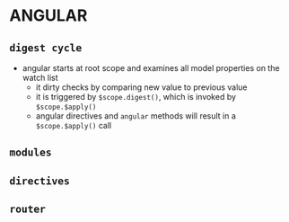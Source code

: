 # ANGULAR

## `digest cycle`
* angular starts at root scope and examines all model properties on the watch list
  * it dirty checks by comparing new value to previous value
  * it is triggered by `$scope.digest()`, which is invoked by `$scope.$apply()`
  * angular directives and `angular` methods will result in a `$scope.$apply()` call

## `modules`

## `directives`

## `router`
